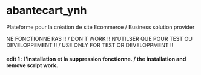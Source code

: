 # abantecart_ynh
Plateforme pour la création de site Ecommerce / Business solution provider

NE FONCTIONNE PAS !! / DON'T WORK !!
N'UTILSER QUE POUR TEST OU DEVELOPPEMENT !! / USE ONLY FOR TEST OR DEVELOPPMENT !!
#### edit 1 : l'installation et la suppression fonctionne. / the installation and remove script work.
              
